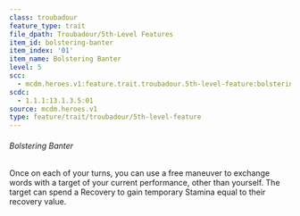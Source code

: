 ```yaml
---
class: troubadour
feature_type: trait
file_dpath: Troubadour/5th-Level Features
item_id: bolstering-banter
item_index: '01'
item_name: Bolstering Banter
level: 5
scc:
  - mcdm.heroes.v1:feature.trait.troubadour.5th-level-feature:bolstering-banter
scdc:
  - 1.1.1:13.1.3.5:01
source: mcdm.heroes.v1
type: feature/trait/troubadour/5th-level-feature
---
```


###### Bolstering Banter

Once on each of your turns, you can use a free maneuver to exchange words with a target of your current performance, other than yourself. The target can spend a Recovery to gain temporary Stamina equal to their recovery value.
